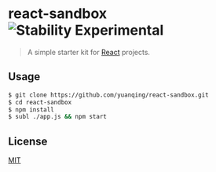 # react-sandbox ![Stability Experimental](http://img.shields.io/badge/stability-experimental-red.svg?style=flat)

> A simple starter kit for [React](https://facebook.github.io/react/) projects.

## Usage

```sh
$ git clone https://github.com/yuanqing/react-sandbox.git
$ cd react-sandbox
$ npm install
$ subl ./app.js && npm start
```

## License

[MIT](LICENSE.md)
